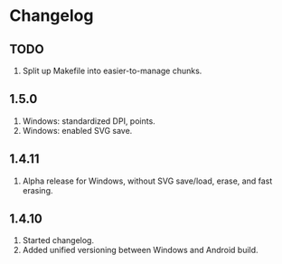 # Changelog

## TODO

1. Split up Makefile into easier-to-manage chunks.

## 1.5.0

1. Windows: standardized DPI, points.
2. Windows: enabled SVG save.

## 1.4.11

1. Alpha release for Windows, without SVG save/load, erase, and fast erasing.

## 1.4.10

1. Started changelog.
2. Added unified versioning between Windows and Android build.
